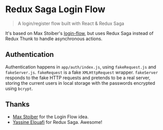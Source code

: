 # Redux Saga Login Flow

> A login/register flow built with React & Redux Saga

It's based on Max Stoiber's [login-flow](https://github.com/mxstbr/login-flow), but uses Redux Saga instead of Redux Thunk to handle asynchronous actions.

## Authentication

Authentication happens in `app/auth/index.js`, using `fakeRequest.js` and `fakeServer.js`. `fakeRequest` is a fake `XMLHttpRequest` wrapper. `fakeServer` responds to the fake HTTP requests and pretends to be a real server, storing the current users in local storage with the passwords encrypted using `bcrypt`.

## Thanks

- [Max Stoiber](https://twitter.com/mxstbr) for the Login Flow idea.
- [Yassine Elouafi](https://github.com/yelouafi) for Redux Saga. Awesome!
